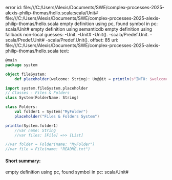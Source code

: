error id: file:///C:/Users/Alexis/Documents/SWE/complex-processes-2025-alexis-philip-thomas/hello.scala:scala/Unit#
file:///C:/Users/Alexis/Documents/SWE/complex-processes-2025-alexis-philip-thomas/hello.scala
empty definition using pc, found symbol in pc: scala/Unit#
empty definition using semanticdb
empty definition using fallback
non-local guesses:
	 -Unit.
	 -Unit#
	 -Unit().
	 -scala/Predef.Unit.
	 -scala/Predef.Unit#
	 -scala/Predef.Unit().
offset: 85
uri: file:///C:/Users/Alexis/Documents/SWE/complex-processes-2025-alexis-philip-thomas/hello.scala
text:
```scala
@main
package system

object fileSystem:
    def placeholder(welcome: String): Un@@it = println(s"INFO: $welcome")

import system.fileSystem.placeholder
// Classes - Files & Folders
class System(FolderName: String)

class Folders:
    val folder1 = System("MyFolder")
    placeholder("Files & Folders System")

println(System.folder1)
    //var name: String
    //var files: [File] =>> [List]

//var folder = Folder(name: "MyFolder")
//var file = File(name: "README.txt")

```


#### Short summary: 

empty definition using pc, found symbol in pc: scala/Unit#